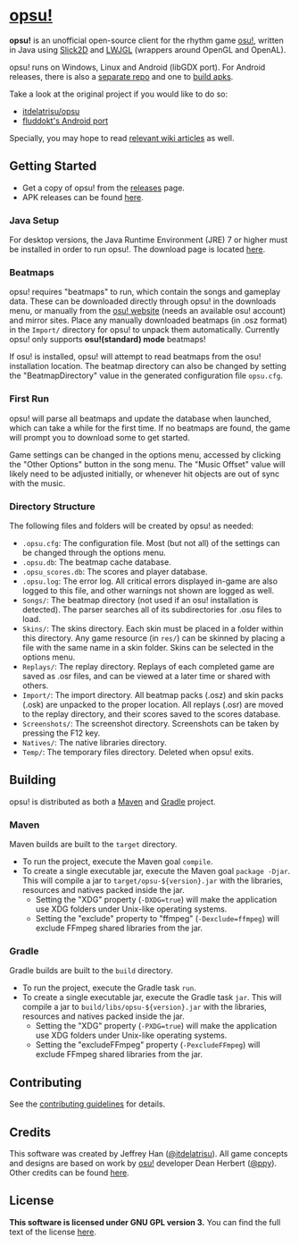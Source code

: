 # [opsu!](https://github.com/clonewith/opsu)

**opsu!** is an unofficial open-source client for the rhythm game [osu!](https://osu.ppy.sh/), written in Java using [Slick2D](http://slick.ninjacave.com/) and [LWJGL](http://lwjgl.org/) (wrappers around OpenGL and OpenAL).

opsu! runs on Windows, Linux and Android (libGDX port). For Android releases, there is also a [separate repo](https://github.com/clonewith/opsu-droid) and one to [build apks](https://github.com/clonewith/opsu-ABuild).

Take a look at the original project if you would like to do so:

- [itdelatrisu/opsu](https://github.com/itdelatrisu/opsu)
- [fluddokt's Android port](https://github.com/fluddokt/opsu)

Specially, you may hope to read [relevant wiki articles](https://osu.ppy.sh/wiki) as well.

## Getting Started

- Get a copy of opsu! from the [releases](https://github.com/clonewith/opsu/releases) page.
- APK releases can be found [here](https://github.com/clonewith/opsu-droid/releases).

### Java Setup

For desktop versions, the Java Runtime Environment (JRE) 7 or higher must be installed in order to run opsu!. The download page is located [here](https://www.java.com/en/download/).

### Beatmaps

opsu! requires "beatmaps" to run, which contain the songs and gameplay data. These can be downloaded directly through opsu! in the downloads menu, or manually from the [osu! website](https://osu.ppy.sh/p/beatmaplist) (needs an available osu! account) and mirror sites.
Place any manually downloaded beatmaps (in .osz format) in the `Import/` directory for opsu! to unpack them automatically. Currently opsu! only supports **osu!(standard) mode** beatmaps!

If osu! is installed, opsu! will attempt to read beatmaps from the osu! installation location. The beatmap directory can also be changed by setting the "BeatmapDirectory" value in the generated configuration file `opsu.cfg`.

### First Run

opsu! will parse all beatmaps and update the database when launched, which can take a while for the first time. If no beatmaps are found, the game will prompt you to download some to get started.

Game settings can be changed in the options menu, accessed by clicking the "Other Options" button in the song menu. The "Music Offset" value will likely need to be adjusted initially, or whenever hit objects are out of sync with the music.

### Directory Structure

The following files and folders will be created by opsu! as needed:

- `.opsu.cfg`: The configuration file.  Most (but not all) of the settings can be changed through the options menu.
- `.opsu.db`: The beatmap cache database.
- `.opsu_scores.db`: The scores and player database.
- `.opsu.log`: The error log.  All critical errors displayed in-game are also logged to this file, and other warnings not shown are logged as well.
- `Songs/`: The beatmap directory (not used if an osu! installation is detected). The parser searches all of its subdirectories for .osu files to load.
- `Skins/`: The skins directory.  Each skin must be placed in a folder within this directory.  Any game resource (in `res/`) can be skinned by placing a file with the same name in a skin folder.  Skins can be selected in the options menu.
- `Replays/`: The replay directory.  Replays of each completed game are saved as .osr files, and can be viewed at a later time or shared with others.
- `Import/`: The import directory.  All beatmap packs (.osz) and skin packs (.osk) are unpacked to the proper location.  All replays (.osr) are moved to the replay directory, and their scores saved to the scores database.
- `Screenshots/`: The screenshot directory. Screenshots can be taken by pressing the F12 key.
- `Natives/`: The native libraries directory.
- `Temp/`: The temporary files directory.  Deleted when opsu! exits.

## Building

opsu! is distributed as both a [Maven](https://maven.apache.org/) and [Gradle](https://gradle.org/) project.

### Maven

Maven builds are built to the `target` directory.

- To run the project, execute the Maven goal `compile`.
- To create a single executable jar, execute the Maven goal `package -Djar`. This will compile a jar to `target/opsu-${version}.jar` with the libraries, resources and natives packed inside the jar.
  - Setting the "XDG" property (`-DXDG=true`) will make the application use XDG folders under Unix-like operating systems.
  - Setting the "exclude" property to "ffmpeg" (`-Dexclude=ffmpeg`) will exclude FFmpeg shared libraries from the jar.

### Gradle

Gradle builds are built to the `build` directory.

- To run the project, execute the Gradle task `run`.
- To create a single executable jar, execute the Gradle task `jar`. This will compile a jar to `build/libs/opsu-${version}.jar` with the libraries, resources and natives packed inside the jar.
  - Setting the "XDG" property (`-PXDG=true`) will make the application use XDG folders under Unix-like operating systems.
  - Setting the "excludeFFmpeg" property (`-PexcludeFFmpeg`) will exclude FFmpeg shared libraries from the jar.

## Contributing

See the [contributing guidelines](CONTRIBUTING.md) for details.

## Credits

This software was created by Jeffrey Han ([@itdelatrisu](https://github.com/itdelatrisu/)). All game concepts and designs are based on work by [osu!](https://osu.ppy.sh/) developer Dean Herbert ([@ppy](https://github.com/ppy)). Other credits can be found [here](CREDITS.md).

## License

**This software is licensed under GNU GPL version 3.**
You can find the full text of the license [here](LICENSE).
